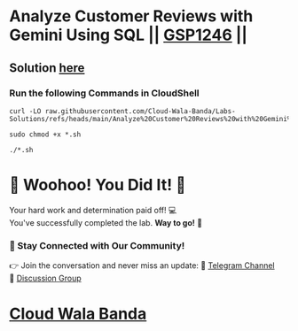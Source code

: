 # Analyze Customer Reviews with Gemini Using SQL || [GSP1246](https://www.cloudskillsboost.google/focuses/98856?parent=catalog) ||

## Solution [here](https://youtu.be/XfNvYKWEIZg)

### Run the following Commands in CloudShell

```
curl -LO raw.githubusercontent.com/Cloud-Wala-Banda/Labs-Solutions/refs/heads/main/Analyze%20Customer%20Reviews%20with%20Gemini%20Using%20SQL/gsp1246.sh

sudo chmod +x *.sh

./*.sh
```

# 🎉 Woohoo! You Did It! 🎉  

Your hard work and determination paid off! 💻  
You've successfully completed the lab. **Way to go!** 🚀

### 💬 Stay Connected with Our Community!  
👉 Join the conversation and never miss an update:  📢 [Telegram Channel](https://t.me/cloudwalabanda)  
👥 [Discussion Group](https://t.me/cloudwalabandachats)  

# [Cloud Wala Banda](https://www.youtube.com/@cloudwalabanda)
